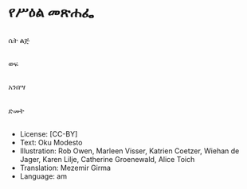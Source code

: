 # የሥዕል መጽሐፌ
 
##
ሴት ልጅ
 
##
ወፍ
 
##
አንበሣ
 
##
ድመት

##
* License: [CC-BY]
* Text: Oku Modesto
* Illustration: Rob Owen, Marleen Visser, Katrien Coetzer, Wiehan de Jager, Karen Lilje, Catherine Groenewald, Alice Toich
* Translation: Mezemir Girma
* Language: am
